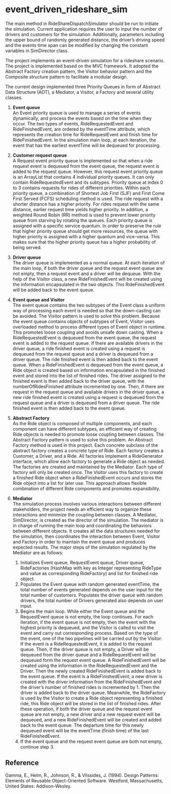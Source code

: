 # event_driven_rideshare_sim

The main method in RideShareDispatchSimulator should be run to initiate the simulation. Current application requires the user to input the number of drivers and customers for the simulation. Additionally, parameters including the upper bound of randomly generated distance, the driver’s driving speed and the events time span can be modified by changing the constant variables in SimDirector class.  

The project implements an event-driven simulation for a rideshare scenario. The project is implemented based on the MVC framework. It adopted the Abstract Factory creation pattern, the Visitor behavior pattern and the Composite structure pattern to facilitate a modular design.  

The current design implemented three Priority Queues in form of Abstract Data Structure (ADT), a Mediator, a Visitor, a Factory and several utility classes.
1. **Event queue**  
   An Event priority queue is used to manage a series of events dynamically, and process the events based on the time when they occur. The two types of events, RideRequestedEvent and RideFinishedEvent, are ordered by the eventTime attribute, which represents the creation time for RideRequestEvent and finish time for RideFinishedEvent. In the simulation main loop, at each iteration, the event that has the earliest eventTime will be dequeued for processing.

2. **Customer request queue**  
   A Request event priority queue is implemented so that when a ride request event is dequeued from the event queue, the request event is added to the request queue. However, this request event priority queue is an ArrayList that contains 4 individual priority queues. It can only contain RideRequestedEvent and its subtypes. Priority queue at index 0 to 3 contains requests for rides of different priorities. Within each priority queue, a combination of Shortest Job First (SJF) and First Come First Served (FCFS) scheduling method is used. The ride request with a shorter distance has a higher priority. For rides request with the same distance, earlier request time yields higher priority. In addition, a weighted Round Robin (RR) method is used to prevent lower priority queue from starving by rotating the queues. Each priority queue is assigned with a specific service quantum. In order to preserve the rule that higher priority queue should get more resources, the queue with higher priority is assigned with a higher quantum and vice-versa. This makes sure that the higher priority queue has a higher probability of being served.

3. **Driver queue**  
   The driver queue is implemented as a normal queue. At each iteration of the main loop, if both the driver queue and the request event queue are not empty, then a request event and a driver will be dequeue. With the help of the Visitor class, a new RideFinishedEvent will be created using the information encapsulated in the two objects. This RideFinishedEvent will be added back to the event queue.
4. **Event queue and Visitor**  
   The event queue contains the two subtypes of the Event class a uniform way of processing each event is needed so that the down-casting can be avoided. The Visitor pattern is used to solve this problem. Because the event queue contains objects of subtypes of Event, Visitor uses overloaded method to process different types of Event object in runtime. This promotes loose coupling and avoids unsafe down casting. When a RideRequestedEvent is dequeued from the event queue, the request event is added to the request queue. If there are available drivers in the driver queue, a ride finished event is created using a request is dequeued from the request queue and a driver is dequeued from a driver queue. The ride finished event is then added back to the event queue. When a RideFinishedEvent is dequeued from the event queue, a Ride object is created based on information encapsulated in the finished event and stored into the list of finished rides. The driver assigned to the finished event is then added back to the driver queue, with the numberOfRidesFinished attribute incremented by one. Then, if there are request in the request queue and available drivers in the driver queue, a new ride finished event is created using a request is dequeued from the request queue and a driver is dequeued from a driver queue. The ride finished event is then added back to the event queue.

5. **Abstract Factory**  
   As the Ride object is composed of multiple components, and each component can have different subtypes, an efficient way of creating Ride objects is needed to promote loose coupling between classes.
      The Abstract Factory pattern is used to solve this problem. An Abstract Factory method is used in this project. Each concrete subclass of the abstract factory creates a concrete type of Ride. Each factory creates a Customer, a Driver, and a Ride. All factories implement a RideGenerator interface, which allow each factory to generate a Ride object as needed. The factories are created and maintained by the Mediator. Each type of factory will only be created once. The Visitor uses this factory to create a finished Ride object when a RideFinishedEvent occurs and stores the Ride object into a list for later use. This approach allows flexible combination of different Ride components and promotes expansibility.

6. **Mediator**	 
   The simulation process involves various interactions between different stakeholders, the project needs an efficient way to organize these interactions and minimize the coupling between classes.
      A Mediator, SimDirector, is created as the director of the simulation. The mediator is in charge of running the main loop and coordinating the behaviors between different objects. It creates all the data structures needed for the simulation, then coordinates the interaction between Event, Visitor and Factory in order to maintain the event queue and produces expected results. The major steps of the simulation regulated by the Mediator are as follows:  
      1) Initializes Event queue, RequestEvent queue, Driver queue, RideFactories (HashMap with key as Integer representing RideType and value as corresponding RideFactory) and list for finished ride object.  
      2) Populates the Event queue with random generated eventTime, the total number of events generated depends on the user input for the total number of customers. Populates the driver queue with random drivers, the total number of Drivers generated also depends on user input.  
      3) Begins the main loop. While either the Event queue and the RequestEvent queue is not empty, the loop continues. For each iteration, if the event queue is not empty, then the event with the highest priority is dequeued, and the Visitor is called to visit the event and carry out corresponding process. Based on the type of the event, one of the two pipelines will be carried out by the Visitor:  
      If the event is a RideRequestedEvent, it is added to the request queue. Then, if the driver queue is not empty, a Driver will be dequeued from the driver queue and a RideRequestEvent will be dequeued form the request event queue. A RideFinishedEvent will be created using the information in the RideRequestedEvent and the Driver. Then the newly created RideFinishedEvent is added back to the event queue.
      If the event is a RideFinishedEvent, a new driver is created with the driver information from the RideFinishedEvent and the driver’s number of finished rides is incremented by 1. Then the driver is added back to the driver queue. Meanwhile, the RideFactory is used by the Visitor to create a Ride object representing a finished ride, this Ride object will be stored in the list of finished rides. After these operation, if both the driver queue and the request event queue are not empty, a new driver and a new request event will be dequeued, and a new RideFinishedEvent will be created and added back to the event queue. The departure time for this newly dequeued event will be the eventTime (finish time) of the last RideFinishedEvent.  
      4) If the event queue and the request event queue are both not empty, continue step 3.

## Reference
Gamma, E., Helm, R., Johnson, R., & Vlissides, J. (1994). Design Patterns: Elements of Reusable Object-Oriented Software. Westford, Massachusetts, United States: Addison-Wesley.  